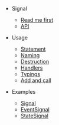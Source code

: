 
* Signal
  - [Read me first]()
  - [API](api.md)

* Usage
  - [Statement](guide/1-statement.md)
  - [Naming](guide/2-naming.md)
  - [Destruction](guide/3-destruction.md)
  - [Handlers](guide/4-handlers.md)
  - [Typings](guide/5-typings.md)
  - [Add and call](guide/6-add-and-call.md)

* Examples
  - [Signal](examples/1-signal.md)
  - [EventSignal](examples/2-event-signal.md)
  - [StateSignal](examples/3-state-signal.md)